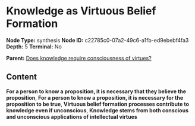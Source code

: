 # Knowledge as Virtuous Belief Formation

**Node Type:** synthesis
**Node ID:** c22785c0-07a2-49c6-a1fb-ed9ebebf4fa3
**Depth:** 5
**Terminal:** No

**Parent:** [Does knowledge require consciousness of virtues?](does-knowledge-require-consciousness-of-virtues-antithesis-67b5a3dc-3c41-4e00-936c-737ff16ce6ec.md)

## Content

**For a person to know a proposition, it is necessary that they believe the proposition**, **For a person to know a proposition, it is necessary for the proposition to be true**, **Virtuous belief formation processes contribute to knowledge even if unconscious**, **Knowledge stems from both conscious and unconscious applications of intellectual virtues**
